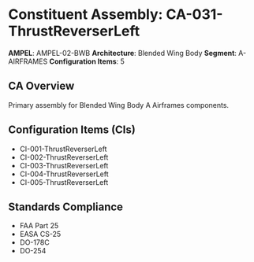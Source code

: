 # Constituent Assembly: CA-031-ThrustReverserLeft

**AMPEL**: AMPEL-02-BWB
**Architecture**: Blended Wing Body
**Segment**: A-AIRFRAMES
**Configuration Items**: 5

## CA Overview
Primary assembly for Blended Wing Body A Airframes components.

## Configuration Items (CIs)
- CI-001-ThrustReverserLeft
- CI-002-ThrustReverserLeft
- CI-003-ThrustReverserLeft
- CI-004-ThrustReverserLeft
- CI-005-ThrustReverserLeft

## Standards Compliance
- FAA Part 25
- EASA CS-25
- DO-178C
- DO-254
